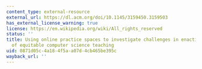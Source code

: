 ```yaml
---
content_type: external-resource
external_url: https://dl.acm.org/doi/10.1145/3159450.3159503
has_external_license_warning: true
license: https://en.wikipedia.org/wiki/All_rights_reserved
status: ''
title: Using online practice spaces to investigate challenges in enacting principles
  of equitable computer science teaching
uid: 0871d05c-4a18-4f5a-a07d-4cb465be395c
wayback_url: ''
---
```

